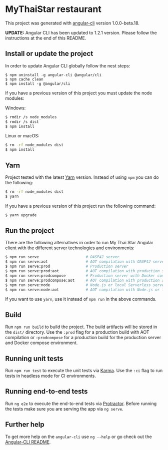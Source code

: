 # MyThaiStar restaurant

This project was generated with [angular-cli](https://github.com/angular/angular-cli) version 1.0.0-beta.18.

**UPDATE:** Angular CLI has been updated to 1.2.1 version. Please follow the instructions at the end of this README. 

## Install or update the project

In order to update Angular CLI globally follow the nest steps:

```
$ npm uninstall -g angular-cli @angular/cli 
$ npm cache clean
$ npm install -g @angular/cli 
```

If you have a previous version of this project you must update the node modules:

Windows:
```bash
$ rmdir /s node_modules
$ rmdir /s dist
$ npm install
```

Linux or macOS:
```bash
$ rm -rf node_modules dist
$ npm install
```

## Yarn

Project tested with the latest [Yarn](https://yarnpkg.com/lang/en/) version. Instead of using `npm` you can do the following:

```bash
$ rm -rf node_modules dist
$ yarn
```

If you have a previous version of this project run the following command:

```bash
$ yarn upgrade
```

## Run the project
There are the following alternatives in order to run My Thai Star Angular client with the different server technologies and environments:

```bash
$ npm run serve                     # OASP4J server
$ npm run serve:aot                 # AOT compilation with OASP4J server
$ npm run serve:prod                # Production server
$ npm run serve:prod:aot            # AOT compilation with production server
$ npm run serve:prodcompose         # Production server with Docker compose
$ npm run serve:prodcompose:aot     # AOT compilation with production server with Docker compose
$ npm run serve:node                # Node.js or local Serverless server
$ npm run serve:node:aot            # AOT compilation with Node.js or local Serverless server
```

If you want to use `yarn`, use it instead of `npm run` in the above commands. 

## Build

Run `npm run build` to build the project. The build artifacts will be stored in the `dist/` directory. Use the `:prod` flag for a production build with AOT compilation or `:prodcompose` for a production build for the production server and Docker compose environment.

## Running unit tests

Run `npm run test` to execute the unit tests via [Karma](https://karma-runner.github.io). Use the `:ci` flag to run tests in headless mode for CI environments. 

## Running end-to-end tests

Run `ng e2e` to execute the end-to-end tests via [Protractor](http://www.protractortest.org/).
Before running the tests make sure you are serving the app via `ng serve`.

## Further help

To get more help on the `angular-cli` use `ng --help` or go check out the [Angular-CLI README](https://github.com/angular/angular-cli/blob/master/README.md).

